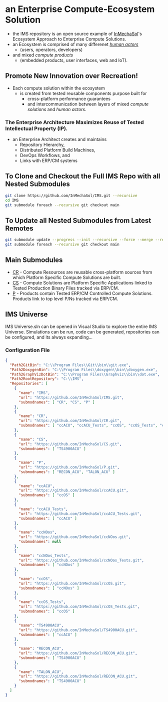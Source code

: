 # an Enterprise Compute-Ecosystem Solution
- the IMS repository is an open source example of [InMechaSol](https://www.InMechaSol.org)'s Ecosystem Approach to Enterprise Compute Solutions.  
- an Ecosystem is comprised of many differenet [_human actors_ ](/HumanActors.md)
  - (users, operators, developers) 
- and mixed _compute products_ 
  - (embedded products, user interfaces, web and IoT).  
  
## Promote New Innovation over Recreation!
- Each compute solution within the ecosystem 
  - is created from tested reusable components purpose built for 
    - cross-platform performance guarantees
    - and intercommunication between layers of mixed _compute solutions_ and _human actors_.
### The Enterprise Architecture Maximizes Reuse of Tested Intellectual Property (IP).
- an Enterprise Architect creates and maintains
  - Repository Hierarchy,
  - Distributed Platform Build Machines,
  - DevOps Workflows, and
  - Links with ERP/CM systems

## To Clone and Checkout the Full IMS Repo with all Nested Submodules
```bash
git clone https://github.com/InMechaSol/IMS.git --recursive
cd IMS
git submodule foreach --recursive git checkout main
```
## To Update all Nested Submodules from Latest Remotes
```bash
git submodule update --progress --init --recursive --force --merge --remote
git submodule foreach --recursive git checkout main
```
## Main Submodules
- [CR](https://github.com/InMechaSol/CR) - Compute Resources are reusable cross-platform sources from which Platform Specific Compute Solutions are built.
- [CS](https://github.com/InMechaSol/CS) - Compute Solutions are Platform Specific Applications linked to Tested Production Binary Files tracked via ERP/CM.
- [P](https://github.com/InMechaSol/P) - Products contain Tested ERP/CM Controlled Compute Solutions.  Products link to top level P/Ns tracked via ERP/CM. 

## IMS Universe
IMS Universe.sln can be opened in Visual Studio to explore the entire IMS Universe.  Simulations can be run, code can be generated, repositories can be configured, and its always expanding...
### Configuration File
```JSON
{
  "Path2GitBin": "C:\\Program Files\\Git\\bin\\git.exe",
  "Path2DoxygenBin": "C:\\Program Files\\doxygen\\bin\\doxygen.exe",
  "Path2GraphVizDotBin": "C:\\Program Files\\Graphviz\\bin\\dot.exe",
  "Path2RootRepository": "C:\\IMS",
  "Repositories": [
    {
      "name": "IMS",
      "url": "https://github.com/InMechaSol/IMS.git",
      "submodnames": [ "CR", "CS", "P" ]
    },
    {
      "name": "CR",
      "url": "https://github.com/InMechaSol/CR.git",
      "submodnames": [ "ccACU", "ccACU_Tests", "ccOS", "ccOS_Tests", "ccNOos", "ccNOos_Tests" ]
    },
    {
      "name": "CS",
      "url": "https://github.com/InMechaSol/CS.git",
      "submodnames": [ "TS4900ACU" ]
    },
    {
      "name": "P",
      "url": "https://github.com/InMechaSol/P.git",
      "submodnames": [ "RECON_ACU", "TALON_ACU" ]
    },
    {
      "name": "ccACU",
      "url": "https://github.com/InMechaSol/ccACU.git",
      "submodnames": [ "ccOS" ]
    },
    {
      "name": "ccACU_Tests",
      "url": "https://github.com/InMechaSol/ccACU_Tests.git",
      "submodnames": [ "ccACU" ]
    },
    {
      "name": "ccNOos",
      "url": "https://github.com/InMechaSol/ccNOos.git",
      "submodnames": null
    },
    {
      "name": "ccNOos_Tests",
      "url": "https://github.com/InMechaSol/ccNOos_Tests.git",
      "submodnames": [ "ccNOos" ]
    },
    {
      "name": "ccOS",
      "url": "https://github.com/InMechaSol/ccOS.git",
      "submodnames": [ "ccNOos" ]
    },
    {
      "name": "ccOS_Tests",
      "url": "https://github.com/InMechaSol/ccOS_Tests.git",
      "submodnames": [ "ccOS" ]
    },
    {
      "name": "TS4900ACU",
      "url": "https://github.com/InMechaSol/TS4900ACU.git",
      "submodnames": [ "ccACU" ]
    },
    {
      "name": "RECON_ACU",
      "url": "https://github.com/InMechaSol/RECON_ACU.git",
      "submodnames": [ "TS4900ACU" ]
    },
    {
      "name": "TALON_ACU",
      "url": "https://github.com/InMechaSol/RECON_ACU.git",
      "submodnames": [ "TS4900ACU" ]
    }
  ]
}
```
